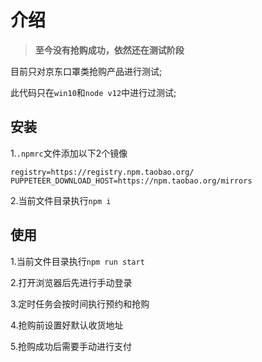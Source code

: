 # 介绍

> **至今没有抢购成功，依然还在测试阶段**

目前只对京东口罩类抢购产品进行测试;

此代码只在`win10`和`node v12`中进行过测试;

## 安装

1.`.npmrc`文件添加以下2个镜像

```text
registry=https://registry.npm.taobao.org/
PUPPETEER_DOWNLOAD_HOST=https://npm.taobao.org/mirrors
```

2.当前文件目录执行`npm i`

## 使用

1.当前文件目录执行`npm run start`

2.打开浏览器后先进行手动登录

3.定时任务会按时间执行预约和抢购

4.抢购前设置好默认收货地址

5.抢购成功后需要手动进行支付
